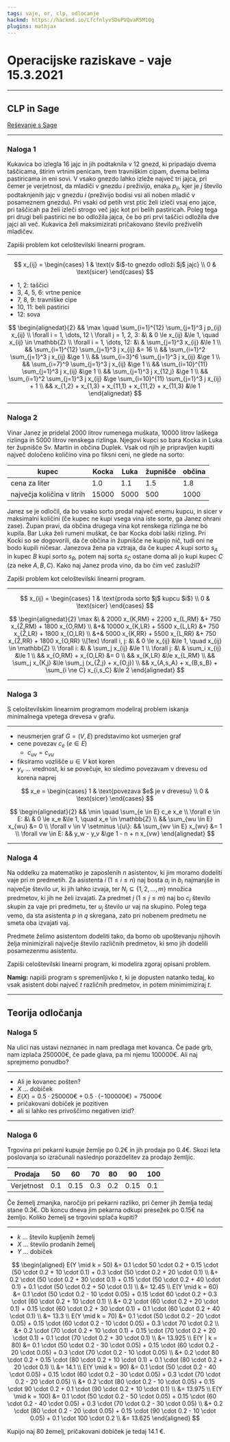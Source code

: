 ```yaml
---
tags: vaje, or, clp, odlocanje
hackmd: https://hackmd.io/LfcfnlyvSDePVQvaR5M1Qg
plugins: mathjax
---
```

# Operacijske raziskave - vaje 15.3.2021

---

## CLP in Sage

[Reševanje s Sage](https://mybinder.org/v2/gh/jaanos/operacijske-raziskave/master?filepath=vaje/CLP/)

---

### Naloga 1

Kukavica bo izlegla $16$ jajc in jih podtaknila v $12$ gnezd, ki pripadajo dvema taščicama, štirim vrtnim penicam, trem travniškim cipam, dvema belima pastiricama in eni sovi. V vsako gnezdo lahko izleže največ tri jajca, pri čemer je verjetnost, da mladiči v gnezdu $i$ preživijo, enaka ${p_{ij}}$, kjer je $j$ število podtaknjenih jajc v gnezdu $i$ (preživijo bodisi vsi ali noben mladič v posameznem gnezdu). Pri vsaki od petih vrst ptic želi izleči vsaj eno jajce, pri taščicah pa želi izleči strogo več jajc kot pri belih pastiricah. Poleg tega pri drugi beli pastirici ne bo odložila jajca, če bo pri prvi taščici odložila dve jajci ali več. Kukavica želi maksimizirati pričakovano število preživelih mladičev.

Zapiši problem kot celoštevilski linearni program.

----

$$
x_{ij} = \begin{cases}
1 & \text{v $i$-to gnezdo odloži $j$ jajc} \\
0 & \text{sicer}
\end{cases}
$$

* 1, 2: taščici
* 3, 4, 5, 6: vrtne penice
* 7, 8, 9: travniške cipe
* 10, 11: beli pastirici
* 12: sova

$$
\begin{alignedat}{2}
&& \max \quad \sum_{i=1}^{12} \sum_{j=1}^3 j p_{ij} x_{ij} \\
\forall i = 1, \dots, 12 \ \forall j = 1, 2, 3: &\ & 0 \le x_{ij} &\le 1, \quad x_{ij} \in \mathbb{Z} \\
\forall i = 1, \dots, 12: &\ & \sum_{j=1}^3 x_{ij} &\le 1 \\
&& \sum_{i=1}^{12} \sum_{j=1}^3 j x_{ij} &= 16 \\
&& \sum_{i=1}^2 \sum_{j=1}^3 j x_{ij} &\ge 1 \\
&& \sum_{i=3}^6 \sum_{j=1}^3 j x_{ij} &\ge 1 \\
&& \sum_{i=7}^9 \sum_{j=1}^3 j x_{ij} &\ge 1 \\
&& \sum_{i=10}^{11} \sum_{j=1}^3 j x_{ij} &\ge 1 \\
&& \sum_{j=1}^3 j x_{12,j} &\ge 1 \\
&& \sum_{i=1}^2 \sum_{j=1}^3 j x_{ij} &\ge \sum_{i=10}^{11} \sum_{j=1}^3 j x_{ij} + 1 \\
&& x_{1,2} + x_{1,3} + x_{11,1} + x_{11,2} + x_{11,3} &\le 1
\end{alignedat}
$$

---

### Naloga 2

Vinar Janez je pridelal $2000$ litrov rumenega muškata, $10000$ litrov laškega rizlinga in $5000$ litrov renskega rizlinga. Njegovi kupci so bara Kocka in Luka ter župnišče Sv. Martin in občina Duplek. Vsak od njih je pripravljen kupiti največ določeno količino vina po fiksni ceni, ne glede na sorto:

| kupec                      | Kocka   | Luka   | župnišče | občina |
| -------------------------- | ------- | ------ | -------- | ------ |
| cena za liter              | $1.0$   | $1.1$  | $1.5$    | $1.8$  |
| največja količina v litrih | $15000$ | $5000$ | $500$    | $1000$ |

Janez se je odločil, da bo vsako sorto prodal največ enemu kupcu, in sicer v maksimalni količini (če kupec ne kupi vsega vina iste sorte, ga Janez ohrani zase). Župan pravi, da občina drugega vina kot renskega rizlinga ne bo kupila. Bar Luka želi rumeni muškat, če bar Kocka dobi laški rizling. Pri Kocki so se dogovorili, da če občina in župnišče ne kupijo nič, tudi oni ne bodo kupili ničesar. Janezova žena pa vztraja, da če kupec $A$ kupi sorto ${s_A}$ in kupec $B$ kupi sorto ${s_B}$, potem naj sorta ${s_C}$ ostane doma ali jo kupi kupec $C$ (za neke $A, B, C$). Kako naj Janez proda vino, da bo čim več zaslužil?

Zapiši problem kot celoštevilski linearni program.

----

$$
x_{ij} = \begin{cases}
1 & \text{proda sorto $j$ kupcu $i$} \\
0 & \text{sicer}
\end{cases}
$$

$$
\begin{alignedat}{2}
\max &\ & 2000 x_{K,RM} + 2200 x_{L,RM} &+ 750 x_{Ž,RM} + 1800 x_{O,RM} \\
&+& 10000 x_{K,LR} + 5500 x_{L,LR} &+ 750 x_{Ž,LR} + 1800 x_{O,LR} \\
&+& 5000 x_{K,RR} + 5500 x_{L,RR} &+ 750 x_{Ž,RR} + 1800 x_{O,RR} \\[1ex]
\forall i, j: &\ & 0 \le x_{ij} &\le 1, \quad x_{ij} \in \mathbb{Z} \\
\forall i: &\ & \sum_j x_{ij} &\le 1 \\
\forall j: &\ & \sum_i x_{ij} &\le 1 \\
&& x_{O,RM} + x_{O,LR} &= 0 \\
&& x_{K,LR} &\le x_{L,RM} \\
&& \sum_j x_{K,j} &\le \sum_j (x_{Ž,j} + x_{O,j}) \\
&& x_{A,s_A} + x_{B,s_B} + \sum_{i \ne C} x_{i,s_C} &\le 2
\end{alignedat}
$$

---

### Naloga 3

S celoštevilskim linearnim programom modeliraj problem iskanja minimalnega vpetega drevesa v grafu.

----

* neusmerjen graf $G = (V, E)$ predstavimo kot usmerjen graf
* cene povezav ${c_e}$ ($e \in E$)
  - ${c_{uv}} = {c_{vu}}$
* fiksiramo vozlišče $u \in V$ kot koren
* $y_v$ ... vrednost, ki se povečuje, ko sledimo povezavam v drevesu od korena naprej

$$
x_e = \begin{cases}
1 & \text{povezava $e$ je v drevesu} \\
0 & \text{sicer}
\end{cases}
$$

$$
\begin{alignedat}{2}
&& \min \quad \sum_{e \in E} c_e x_e \\
\forall e \in E: &\ & 0 \le x_e &\le 1, \quad x_e \in \mathbb{Z} \\
&& \sum_{wu \in E} x_{wu} &= 0 \\
\forall v \in V \setminus \{u\}: && \sum_{wv \in E} x_{wv} &= 1 \\
\forall vw \in E: && y_w - y_v &\ge 1 - n + n x_{vw}
\end{alignedat}
$$

---

### Naloga 4

Na oddelku za matematiko je zaposlenih $n$ asistentov, ki jim moramo dodeliti vaje pri $m$ predmetih. Za asistenta $i$ ($1 \le i \le n$) naj bosta ${a_i}$ in ${b_i}$ najmanjše in največje število ur, ki jih lahko izvaja, ter ${N_i} \subseteq \{1, 2, \dots, m\}$ množica predmetov, ki jih ne želi izvajati. Za predmet $j$ ($1 \le j \le m$) naj bo ${c_j}$ število skupin za vaje pri predmetu, ter ${u_j}$ število ur vaj na skupino. Poleg tega vemo, da sta asistenta $p$ in $q$ skregana, zato pri nobenem predmetu ne smeta oba izvajati vaj.

Predmete želimo asistentom dodeliti tako, da bomo ob upoštevanju njihovih želja minimizirali največje število različnih predmetov, ki smo jih dodelili posamezenmu asistentu.

Zapiši celoštevilski linearni program, ki modelira zgoraj opisani problem. 

**Namig:** napiši program s spremenljivko $t$, ki je dopusten natanko tedaj, ko vsak asistent dobi največ $t$ različnih predmetov,
in potem minimimiziraj $t$.

---

## Teorija odločanja

### Naloga 5

Na ulici nas ustavi neznanec in nam predlaga met kovanca. Če pade grb, nam izplača $250000 €$, če pade glava, pa mi njemu $100000 €$. Ali naj sprejmemo ponudbo?

----

* Ali je kovanec pošten?
* $X$ ... dobiček
* $E(X) = 0.5 \cdot 250000 € + 0.5 \cdot (-100000 €) = 75000 €$
* pričakovani dobiček je pozitiven
* ali si lahko res privoščimo negativen izid?

---

### Naloga 6

Trgovina pri pekarni kupuje žemlje po $0.2 €$ in jih prodaja po $0.4 €$. Skozi leta poslovanja so izračunali naslednjo porazdelitev za prodajo žemljic.

| Prodaja    | $50$  | $60$   | $70$  | $80$  | $90$   | $100$ |
| ---------- | ----- | ------ | ----- | ----- | ------ | ----- |
| Verjetnost | $0.1$ | $0.15$ | $0.3$ | $0.2$ | $0.15$ | $0.1$ |

Če žemelj zmanjka, naročijo pri pekarni razliko, pri čemer jih žemlja tedaj stane $0.3 €$. Ob koncu dneva jim pekarna odkupi presežek po $0.15 €$ na žemljo. Koliko žemelj se trgovini splača kupiti?

----

* $k$ ... število kupljenih žemelj
* $X$ ... število prodanih žemelj
* $Y$ ... dobiček

$$
\begin{aligned}
E(Y \mid k = 50) &= 0.1 \cdot 50 \cdot 0.2 + 0.15 \cdot (50 \cdot 0.2 + 10 \cdot 0.1) + 0.3 \cdot (50 \cdot 0.2 + 20 \cdot 0.1) \\ &+ 0.2 \cdot (50 \cdot 0.2 + 30 \cdot 0.1) + 0.15 \cdot (50 \cdot 0.2 + 40 \cdot 0.1) + 0.1 \cdot (50 \cdot 0.2 + 50 \cdot 0.1) \\ &= 12.45 \\
E(Y \mid k = 60) &= 0.1 \cdot (50 \cdot 0.2 - 10 \cdot 0.05) + 0.15 \cdot 60 \cdot 0.2 + 0.3 \cdot (60 \cdot 0.2 + 10 \cdot 0.1) \\ &+ 0.2 \cdot (60 \cdot 0.2 + 20 \cdot 0.1) + 0.15 \cdot (60 \cdot 0.2 + 30 \cdot 0.1) + 0.1 \cdot (60 \cdot 0.2 + 40 \cdot 0.1) \\ &= 13.3 \\
E(Y \mid k = 70) &= 0.1 \cdot (50 \cdot 0.2 - 20 \cdot 0.05) + 0.15 \cdot (60 \cdot 0.2 - 10 \cdot 0.05) + 0.3 \cdot 70 \cdot 0.2 \\ &+ 0.2 \cdot (70 \cdot 0.2 + 10 \cdot 0.1) + 0.15 \cdot (70 \cdot 0.2 + 20 \cdot 0.1) + 0.1 \cdot (70 \cdot 0.2 + 30 \cdot 0.1) \\ &= 13.925 \\
E(Y | k = 80) &= 0.1 \cdot (50 \cdot 0.2 - 30 \cdot 0.05) + 0.15 \cdot (60 \cdot 0.2 - 20 \cdot 0.05) + 0.3 \cdot (70 \cdot 0.2 - 10 \cdot 0.05) \\ &+ 0.2 \cdot 80 \cdot 0.2 + 0.15 \cdot (80 \cdot 0.2 + 10 \cdot 0.1) + 0.1 \cdot (80 \cdot 0.2 + 20 \cdot 0.1) \\ &= 14.1 \\
E(Y \mid k = 90) &= 0.1 \cdot (50 \cdot 0.2 - 40 \cdot 0.05) + 0.15 \cdot (60 \cdot 0.2 - 30 \cdot 0.05) + 0.3 \cdot (70 \cdot 0.2 - 20 \cdot 0.05) \\ &+ 0.2 \cdot (80 \cdot 0.2 - 10 \cdot 0.05) + 0.15 \cdot 90 \cdot 0.2 + 0.1 \cdot (90 \cdot 0.2 + 10 \cdot 0.1) \\ &= 13.975 \\
E(Y \mid k = 100) &= 0.1 \cdot (50 \cdot 0.2 - 50 \cdot 0.05) + 0.15 \cdot (60 \cdot 0.2 - 40 \cdot 0.05) + 0.3 \cdot (70 \cdot 0.2 - 30 \cdot 0.05) \\ &+ 0.2 \cdot (80 \cdot 0.2 - 20 \cdot 0.05) + 0.15 \cdot (90 \cdot 0.2 - 10 \cdot 0.05) + 0.1 \cdot 100 \cdot 0.2 \\ &= 13.625
\end{aligned}
$$

Kupijo naj 80 žemelj, pričakovani dobiček je tedaj 14.1 €.

